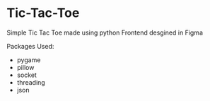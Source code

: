 # Tic-Tac-Toe

Simple Tic Tac Toe made using python
Frontend desgined in Figma

Packages Used:
  - pygame
  - pillow
  - socket
  - threading
  - json
